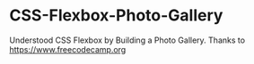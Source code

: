 # CSS-Flexbox-Photo-Gallery
Understood CSS Flexbox by Building a Photo Gallery. Thanks to https://www.freecodecamp.org
